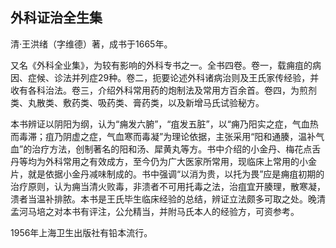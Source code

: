 ## 外科证治全生集

清·王洪绪（字维德）著，成书于1665年。

又名《外科全业集》，为较有影响的外科专书之一。全书四卷。卷一，载痈疽的病因、症候、诊法并列症29种。卷二，扼要论述外科诸病治则及王氏家传经验，并收有各科治法。卷三，介绍外科常用药的炮制法及常用方百余首。卷四，为煎剂类、丸散类、敷药类、吸药类、膏药类，以及新增马氏试验秘方。

本书辨证以阴阳为纲，认为“痈发六腑”，“疽发五脏”，以“痈乃阳实之症，气血热而毒滞；疽乃阴虚之症，气血寒而毒凝”为理论依据，主张采用“阳和通腠，温补气血”的治疗方法，创制著名的阳和汤、犀黄丸等方。书中介绍的小金丹、梅花点舌丹等均为外科常用之有效成方，至今仍为广大医家所常用，现临床上常用的小金片，就是依据小金丹减味制成的。书中强调“以消为贵，以托为畏”应是痈疽初期的治疗原则，认为痈当清火败毒，非溃者不可用托毒之法，治疽宜开腠理，散寒凝，溃者当温补排脓。本书是王氏毕生临床经验的总结，辨证立法颇多可取之处。晚清孟河马培之对本书有评注，公允精当，并附马氏本人的经验方，可资参考。

1956年上海卫生出版社有铅本流行。
